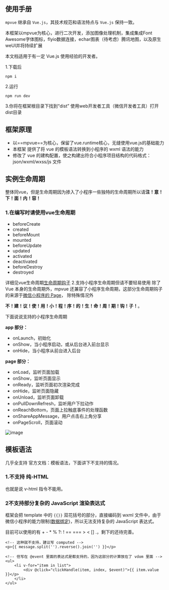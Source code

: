 ﻿##  使用手册

<code>mpvue</code> 继承自 <code>Vue.js</code>，其技术规范和语法特点与 <code>Vue.js</code> 保持一致。

本框架以mpvue为核心，进行二次开发，添加图像处理机制，集成集成Font Awesome字体图标，flyio数据连接，echar图表（待考虑）腾讯地图，以及原生weUI并将持续扩展

本文档适用于有一定 Vue.js 使用经验的开发者。

1.下载后

```
npm i
```
2.运行

```
npm run dev
```
3.你将在框架根目录下找到“dist”
使用web开发者工具（微信开发者工具）打开dist目录

## 框架原理
- 以==mpvue==为核心，保留了vue.runtime核心，无缝使用vue.js的基础能力
- 本框架 提供了将 vue 的模板语法转换到小程序的 wxml 语法的能力
- 修改了 vue 的建构配置，使之构建出符合小程序项目结构的代码格式： json/wxml/wxss/js 文件
## 实例生命周期
整体同vue，但是生命周期因为掺入了小程序一些独特的生命周期所以请**注！意！下！面！内！容！**
### 1.在编写时请使用vue生命周期
<ul>
<li>beforeCreate</li>
<li>created</li>
<li>beforeMount</li>
<li>mounted</li>
<li>beforeUpdate</li>
<li>updated</li>
<li>activated</li>
<li>deactivated</li>
<li>beforeDestroy</li>
<li>destroyed</li>
</ul>
详细见vue生命周期<a href="https://cn.vuejs.org/v2/api/#选项-生命周期钩子">生命周期钩子</a>
2.支持小程序生命周期但请不要轻易使用
除了 Vue 本身的生命周期外，mpvue
还兼容了小程序生命周期，这部分生命周期钩子的来源于<a href="https://mp.weixin.qq.com/debug/wxadoc/dev/framework/app-service/page.html">微信小程序的 Page</a>， 除特殊情况外

**不！建！议！使！用！小！程！序！的！生！命！周！期！钩！子！**。

下面说说支持的小程序生命周期

**app 部分：**
- onLaunch，初始化
- onShow，当小程序启动，或从后台进入前台显示
- onHide，当小程序从前台进入后台

**page 部分：**
- onLoad，监听页面加载
- onShow，监听页面显示
- onReady，监听页面初次渲染完成
- onHide，监听页面隐藏
- onUnload，监听页面卸载
- onPullDownRefresh，监听用户下拉动作
- onReachBottom，页面上拉触底事件的处理函数
- onShareAppMessage，用户点击右上角分享
- onPageScroll，页面滚动

![image](http://mpvue.com/assets/lifecycle.jpg)
## 模板语法

几乎全支持 官方文档：模板语法，下面讲下不支持的情况。

### 1.不支持 纯-HTML
也就是说 v-html 指令不能用。
### 2不支持部分复杂的 JavaScript 渲染表达式
框架会把 template 中的 <code>{{}}</code> 双花括号的部分，直接编码到 wxml 文件中，由于微信小程序的能力限制(<a href="https://mp.weixin.qq.com/debug/wxadoc/dev/framework/view/wxml/data.html">数据绑定</a>)，所以无法支持复杂的 JavaScript 表达式。

目前可以使用的有 + - * % ?: ! == === > < [] .，剩下的还待完善。

```
<!-- 这种就不支持，建议写 computed -->
<p>{{ message.split('').reverse().join('') }}</p>

<!-- 但写在 @event 里面的表达式是都支持的，因为这部分的计算放在了 vdom 里面 -->
<ul>
    <li v-for="item in list">
        <div @click="clickHandle(item, index, $event)">{{ item.value }}</p>
    </li>
</ul>
```

